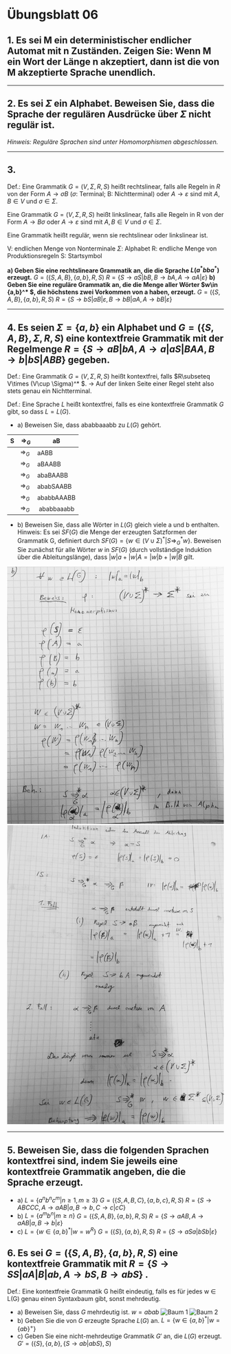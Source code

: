 # Übungsblatt 06
## 1. Es sei M ein deterministischer endlicher Automat mit n Zuständen. Zeigen Sie: Wenn M ein Wort der Länge n akzeptiert, dann ist die von M akzeptierte Sprache unendlich.

---

## 2. Es sei $\Sigma$ ein Alphabet. Beweisen Sie, dass die Sprache der regulären Ausdrücke über $\Sigma$ nicht regulär ist.
*Hinweis: Reguläre Sprachen sind unter Homomorphismen abgeschlossen.*

---

## 3.
Def.:
Eine Grammatik $G=(V,\Sigma ,R,S)$ heißt rechtslinear, falls alle Regeln in $R$ von der Form $A\rightarrow \sigma B$ ($\sigma$: Terminal; B: Nichtterminal) oder $A\rightarrow \varepsilon$ sind mit $A,B\in V$ und $\sigma \in \Sigma$.

Eine Grammatik $G=(V,\Sigma ,R,S)$ heißt linkslinear, falls alle Regeln in R von der Form $A\rightarrow B\sigma$ oder $A\rightarrow \varepsilon$ sind mit $A,B\in V$ und $\sigma \in \Sigma$.

Eine Grammatik heißt regulär, wenn sie rechtslinear oder linkslinear ist.

V: endlichen Menge von Nonterminale
$\Sigma$: Alphabet
R: endliche Menge von Produktionsregeln
S: Startsymbol

__a) Geben Sie eine rechtslineare Grammatik an, die die Sprache $L(a^* bba^* )$ erzeugt.__
$G=(\{S,A,B\},\{a,b\},R,S)$
$R=\{S\rightarrow aS|bB, B\rightarrow bA, A\rightarrow aA|\varepsilon\}$
__b) Geben Sie eine reguläre Grammatik an, die die Menge aller Wörter $w\in \{a,b\}^* $, die höchstens zwei Vorkommen von a haben, erzeugt.__
$G=(\{S,A,B\},\{a,b\},R,S)$
$R=\{S\rightarrow bS|aB|\varepsilon, B\rightarrow bB|aA, A\rightarrow bB|\varepsilon\}$

---

## 4. Es seien $\Sigma =\{a,b\}$ ein Alphabet und $G=(\{S,A,B\},\Sigma , R, S)$ eine kontextfreie Grammatik mit der Regelmenge $R=\{S\rightarrow aB|bA,A\rightarrow a|aS|BAA, B\rightarrow b|bS|ABB\}$ gegeben.

Def.:
Eine Grammatik $G=(V,\Sigma,R,S)$ heißt kontextfrei, falls $R\subseteq V\times (V\cup \Sigma)^* $.
$\rightarrow$ Auf der linken Seite einer Regel steht also stets genau ein Nichtterminal.

Def.:
Eine Sprache $L$ heißt kontextfrei, falls es eine kontextfreie Grammatik $G$ gibt, so dass $L=L(G)$.

* a) Beweisen Sie, dass ababbaaabb zu $L(G)$ gehört.

| S | $\Rightarrow_G$ | aB |
| --- | --- | --- |
| | $\Rightarrow_G$ | aABB |
| | $\Rightarrow_G$ | aBAABB |
| | $\Rightarrow_G$ | abaBAABB |
| | $\Rightarrow_G$ | ababSAABB |
| | $\Rightarrow_G$ | ababbAAABB |
| | $\Rightarrow_G$ | ababbaaabb |

* b) Beweisen Sie, dass alle Wörter in $L(G)$ gleich viele a und b enthalten.
Hinweis: Es sei $SF(G)$ die Menge der erzeugten Satzformen der Grammatik G, definiert durch $SF(G)=\{w \in (V \cup \Sigma )^* |S\Rightarrow_G^* w\}$.
Beweisen Sie zunächst für alle Wörter $w$ in $SF(G)$ (durch vollständige Induktion über die Ableitungslänge), dass $|w|a + |w|A = |w|b + |w|B$ gilt.

![Bild1](Lösung4b1.jpg)
![Bild1](Lösung4b2.jpg)

---

## 5. Beweisen Sie, dass die folgenden Sprachen kontextfrei sind, indem Sie jeweils eine kontextfreie Grammatik angeben, die die Sprache erzeugt.
* a) $L=\{a^nb^nc^m |n\geq 1, m\geq 3\}$
$G=(\{S,A,B,C\},\{a,b,c\},R,S)$
$R=\{S\rightarrow ABCCC,A\rightarrow aAB|a, B\rightarrow b, C\rightarrow c|cC\}$
* b) $L=\{a^mb^n |m\geq n\}$
$G=(\{S,A,B\},\{a,b\},R,S)$
$R=\{S\rightarrow aAB,A\rightarrow aAB|a,B\rightarrow b|\varepsilon\}$
* c) $L=\{w\in \{a,b\}^* | w=w^R\}$
$G=(\{S\},\{a,b\},R,S)$
$R=\{S\rightarrow aSa|bSb|\varepsilon\}$

## 6. Es sei $G = (\{S, A, B\}, \{a, b\}, R, S)$ eine kontextfreie Grammatik mit $R=\{S\rightarrow SS|aA|B|ab, A\rightarrow bS, B\rightarrow abS\}$ .

Def.:
Eine kontextfreie Grammatik G heißt eindeutig, falls es für jedes w ∈ L(G) genau einen Syntaxbaum gibt, sonst mehrdeutig.

* a) Beweisen Sie, dass $G$ mehrdeutig ist.
$w=abab$
![Baum 1](Baum1.png)
![Baum 2](Baum2.png)
* b) Geben Sie die von $G$ erzeugte Sprache $L(G)$ an.
$L=\{w\in \{a,b\}^* | w=\{ab\}^+\}$
* c) Geben Sie eine nicht-mehrdeutige Grammatik $G'$ an, die $L(G)$ erzeugt.
$G'=(\{S\},\{a,b\},\{S\rightarrow ab|abS\},S)$
